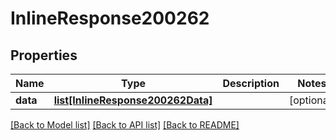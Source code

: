 # InlineResponse200262

## Properties
Name | Type | Description | Notes
------------ | ------------- | ------------- | -------------
**data** | [**list[InlineResponse200262Data]**](InlineResponse200262Data.md) |  | [optional] 

[[Back to Model list]](../README.md#documentation-for-models) [[Back to API list]](../README.md#documentation-for-api-endpoints) [[Back to README]](../README.md)

